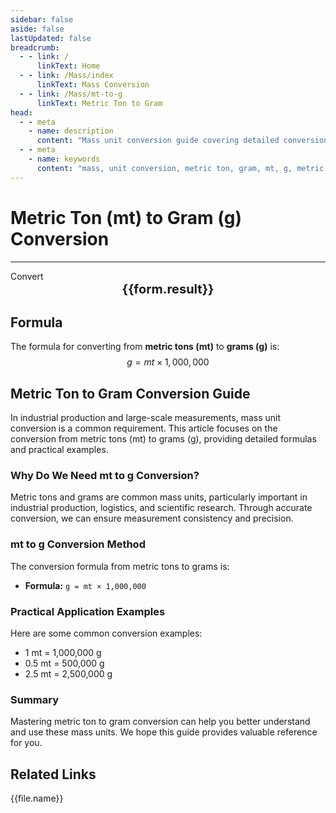 ```yaml
---
sidebar: false
aside: false
lastUpdated: false
breadcrumb:
  - - link: /
      linkText: Home
  - - link: /Mass/index
      linkText: Mass Conversion
  - - link: /Mass/mt-to-g
      linkText: Metric Ton to Gram
head:
  - - meta
    - name: description
      content: "Mass unit conversion guide covering detailed conversion formulas and explanations from metric tons (mt) to grams (g)."
  - - meta
    - name: keywords
      content: "mass, unit conversion, metric ton, gram, mt, g, metric ton to gram, mass conversion guide"
---
```

# Metric Ton (mt) to Gram (g) Conversion
---
<script setup>
import { onMounted, reactive, inject, ref } from 'vue'
import { NButton, NForm, NFormItem, NInput, NInputNumber, NSelect, NCard, useMessage,NGrid ,NGi } from 'naive-ui'
import { defineClientComponent } from 'vitepress'
import { Mass } from '../files';

const convert = inject('convert')

const form = reactive({
  number: null,
  result: '',
})

const convertHandler = () => {
  if (form.number !== null && !isNaN(form.number)) {
    const convertedValue = parseFloat(form.number) * 1000000
    form.result = `${form.number}mt = ${convertedValue.toFixed(0)}g`
  } else {
    form.result = 'Please enter a valid number.'
  }
}
</script>

<n-form size="large" :model="form">
  <n-form-item label="Metric Ton (mt)">
    <n-input-number v-model:value="form.number" placeholder="Enter metric tons" style="width: 100%" />
  </n-form-item>
  <n-form-item>
    <n-button type="info" @click="convertHandler" block>Convert</n-button>
  </n-form-item>
</n-form>

<n-card  embedded :bordered="false" hoverable>
  <div  style="text-align:center;font-size:20px;">
    <strong>{{form.result}}</strong>
  </div>
</n-card>

## Formula

The formula for converting from **metric tons (mt)** to **grams (g)** is:
$$ g = mt \times 1,000,000 $$

## Metric Ton to Gram Conversion Guide

In industrial production and large-scale measurements, mass unit conversion is a common requirement. This article focuses on the conversion from metric tons (mt) to grams (g), providing detailed formulas and practical examples.

### Why Do We Need mt to g Conversion?

Metric tons and grams are common mass units, particularly important in industrial production, logistics, and scientific research. Through accurate conversion, we can ensure measurement consistency and precision.

### mt to g Conversion Method

The conversion formula from metric tons to grams is:

- **Formula:** `g = mt × 1,000,000`

### Practical Application Examples

Here are some common conversion examples:

- 1 mt = 1,000,000 g
- 0.5 mt = 500,000 g
- 2.5 mt = 2,500,000 g

### Summary

Mastering metric ton to gram conversion can help you better understand and use these mass units. We hope this guide provides valuable reference for you.

## Related Links
<n-grid x-gap="12" :cols="2">
  <n-gi v-for="(file, index) in Mass" :key="index">
    <n-button
      text
      tag="a"
      :href="file.path"
      type="info"
    >
      {{file.name}}
    </n-button>
  </n-gi>
</n-grid>